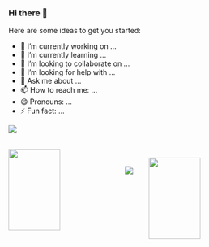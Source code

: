 ### Hi there 👋

Here are some ideas to get you started:

- 🔭 I’m currently working on ...
- 🌱 I’m currently learning ...
- 👯 I’m looking to collaborate on ...
- 🤔 I’m looking for help with ...
- 💬 Ask me about ...
- 📫 How to reach me: ...
- 😄 Pronouns: ...
- ⚡ Fun fact: ...

<!--
### Connect with me:

<br />

[instagram]: https://www.instagram.com/__a_t_h_a_r_v_a_/


-->
<p><img align="center" src="https://github-readme-stats.vercel.app/api?username=imPrajwalKadam&show_icons=true&custom_title=My GitHub Stats&count_private=true&theme=merko" /></p>
<br />
<img align="left" src="https://github-readme-streak-stats.herokuapp.com/?user=imPrajwalKadam&hide_border=true&theme=merko" width="45%" height="160px">
<br />
<img align="right" src="https://github-readme-stats.vercel.app/api/top-langs/?username=imPrajwalKadam&layout=compact&theme=merko" width="45%" height="160px"/>
<br />
<img src="https://activity-graph.herokuapp.com/graph?username=imPrajwalKadam&bg_color=1F222E&color=F8D866&line=F85D7F&point=FFFFFF&hide_border=false" />
